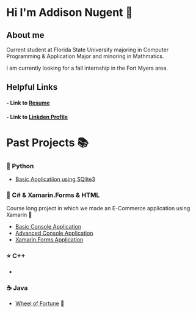 # Hi I'm Addison Nugent 👋


## About me
Current student at Florida State University majoring in Computer Programming & Application Major and minoring in Mathmatics.

I am currently looking for a fall internship in the Fort Myers area. 

## Helpful Links
####    - Link to [Resume](https://addisonnugent.github.io/Resume/) 
####    - Link to [Linkden Profile](https://www.linkedin.com/in/addison-nugent-73115319a)

# Past Projects 📚


### 🐍 Python
- [Basic Applicatiion using SQlite3](https://github.com/addisonnugent/BidderApplicationDatabase)

### 🌱 C# & Xamarin.Forms & HTML
Course long project in which we made an E-Commerce application using Xamarin 🛒
- [Basic Console Application](https://github.com/addisonnugent/E-Commerce-Basic-Console-Application) 
- [Advanced Console Application](https://github.com/addisonnugent/E-Commerce-Advanced-Console-Application)
- [Xamarin.Forms Application](https://github.com/addisonnugent/E-Commerce-Xamarin.Forms-Application) 
<!-- - [Web-Services](https://github.com/addisonnugent/E-Commerce-Web-Services) -->

### ⭐️ C++

- 

### ☕️ Java 
- [Wheel of Fortune](https://github.com/addisonnugent/Wheel-of-Fortune) 🎰



<!--
**addisonnugent/addisonnugent** is a ✨ _special_ ✨ repository because its `README.md` (this file) appears on your GitHub profile.

Here are some ideas to get you started:

- 🔭 I’m currently working on ...
- 🌱 I’m currently learning ...
- 👯 I’m looking to collaborate on ...
- 🤔 I’m looking for help with ...
- 💬 Ask me about ...
- 📫 How to reach me: ...
- 😄 Pronouns: ...
- ⚡ Fun fact: ...
-->
